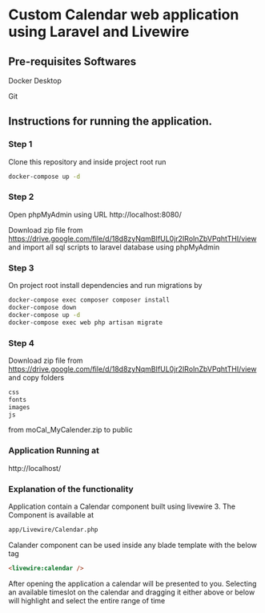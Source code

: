 # Custom Calendar web application using Laravel and Livewire

## Pre-requisites Softwares
Docker Desktop

Git

## Instructions for running the application.
### Step 1
Clone this repository and inside project root run
```sh
docker-compose up -d
```
### Step 2
Open phpMyAdmin using URL http://localhost:8080/

Download zip file from https://drive.google.com/file/d/18d8zyNqmBIfUL0jr2IRoInZbVPqhtTHI/view and import all sql scripts  to laravel database using phpMyAdmin

### Step 3
On project root install dependencies and run migrations by
```sh
docker-compose exec composer composer install
docker-compose down
docker-compose up -d
docker-compose exec web php artisan migrate
```

### Step 4
Download zip file from https://drive.google.com/file/d/18d8zyNqmBIfUL0jr2IRoInZbVPqhtTHI/view and copy folders 
```sh
css
fonts
images
js
```
from moCal_MyCalender.zip to public

### Application Running at
http://localhost/

### Explanation of the functionality
Application contain a Calendar component built using livewire 3. The Component is available at 
```sh
app/Livewire/Calendar.php
```
Calander component can be used inside any blade template with the below tag
```html
<livewire:calendar />
```

After opening the application a calendar will be presented to you. Selecting an available timeslot on the calendar and dragging it either above or below will highlight and select the entire range of time